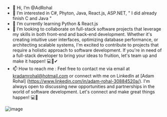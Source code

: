 - 👋 Hi, I’m @AdRohal
- 👀 I’m interested in C#, Phyton, Java, React.js, ASP.NET, " I did already finish C and Java "
- 🌱 I’m currently learning Python & React.js
- 💞️ I’m looking to collaborate on full-stack software projects that leverage my skills in both front-end and back-end development.
  Whether it's creating intuitive user interfaces, optimizing database performance, or architecting scalable systems, I'm excited to contribute to projects that require a holistic approach to software development.
  If you're in need of a full-stack developer to bring your ideas to fruition, let's team up and make it happen! 💻💖✔
- 📫 How to reach me :
  Feel free to contact me via email at kradamrohal@hotmail.com or connect with me on LinkedIn at [Adam Rohal] (https://www.linkedin.com/in/adam-rohal-30884520a/). I'm always open to discussing new opportunities and partnerships in the world of software development. Let's connect and make great things happen! 💻🚀 
  
![image](https://online.maryville.edu/wp-content/uploads/sites/97/2023/09/pc-data-science.jpg)
